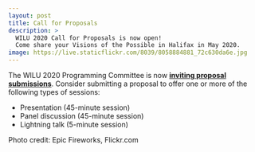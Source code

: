 ```yaml
---
layout: post
title: Call for Proposals
description: >
  WILU 2020 Call for Proposals is now open!
  Come share your Visions of the Possible in Halifax in May 2020. 
image: https://live.staticflickr.com/8039/8058884881_72c630da6e.jpg
---
```

The WILU 2020 Programming Committee is now **[inviting proposal submissions](https://wilu-conference.github.io/call/)**. Consider submitting a proposal to offer one or more of the following types of sessions:
 
* Presentation (45-minute session)
* Panel discussion (45-minute session)
* Lightning talk (5-minute session)


Photo credit: Epic Fireworks, Flickr.com

